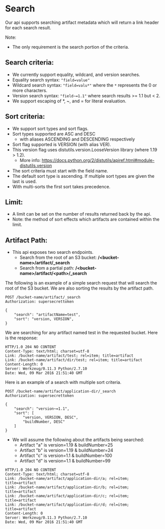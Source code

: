 Search
======

Our api supports searching artifact metadata which will return a link header for each search result.

Note:
* The only requirement is the search portion of the criteria.

Search criteria:
----------------

* We currently support equality, wildcard, and version searches.
* Equality search syntax: `"field=value"`
* Wildcard search syntax: `"field=valu*"` where the `*` represents the 0 or more characters.
* Version search syntax: `"field~=1.1"` where search results >= 1.1 but < 2.
* We support escaping of \*, ~, and = for literal evaluation.

Sort criteria:
--------------

* We support sort types and sort flags.
* Sort types supported are ASC and DESC
    * with aliases ASCENDING and DESCENDING respectively
* Sort flag supported is VERSION (with alias VER).
* This version flag uses distutils.version.LooseVersion library (where 1.19 > 1.2).
    * More info: https://docs.python.org/2/distutils/apiref.html#module-distutils.version
* The sort criteria must start with the field name.
* The default sort type is ascending. If multiple sort types are given the last is used.
* With multi-sorts the first sort takes precedence.

Limit:
------

* A limit can be set on the number of results returned back by the api.
* Note: the method of sort effects which artifacts are contained within the limit.

Artifact Path:
--------------

* This api exposes two search endpoints.
    * Search from the root of an S3 bucket:  **/\<bucket-name\>/artifact/\_search**
    * Search from a partial path: **/\<bucket-name\>/artifact/\<path\>/\_search**

The following is an example of a simple search request that will search the root of the S3 bucket. We are also sorting the results by the artifact path.

    POST /bucket-name/artifact/_search
    Authorization: supersecrettoken

    {
        "search": "artifactName=test",
        "sort": "version, VERSION",
    }

We are searching for any artifact named test in the requested bucket. Here is the response:

    HTTP/1.0 204 NO CONTENT
    Content-Type: text/html; charset=utf-8
    Link: /bucket-name/artifact/test; rel=item; title=artifact
    Link: /bucket-name/artifact/dir/test; rel=item; title=artifact
    Content-Length: 0
    Server: Werkzeug/0.11.3 Python/2.7.10
    Date: Wed, 09 Mar 2016 21:51:40 GMT

Here is an example of a search with multiple sort criteria.

    POST /bucket-name/artifact/application-dir/_search
    Authorization: supersecrettoken

    {
        "search": "version~=1.1",
        "sort": [
            "version, VERSION, DESC",
            "buildNumber, DESC"
        ]
    }

* We will assume the following about the artifacts being searched:
    * Artifact "a" is version=1.19 & buildNumber=25
    * Artifact "b" is version=1.19 & buildNumber=24
    * Artifact "c" is version=1.1 & buildNumber=100
    * Artifact "d" is version=1.1 & buildNumber=99

<b></b>

    HTTP/1.0 204 NO CONTENT
    Content-Type: text/html; charset=utf-8
    Link: /bucket-name/artifact/application-dir/a; rel=item; title=artifact
    Link: /bucket-name/artifact/application-dir/b; rel=item; title=artifact
    Link: /bucket-name/artifact/application-dir/c; rel=item; title=artifact
    Link: /bucket-name/artifact/application-dir/d; rel=item; title=artifact
    Content-Length: 0
    Server: Werkzeug/0.11.3 Python/2.7.10
    Date: Wed, 09 Mar 2016 21:51:40 GMT
